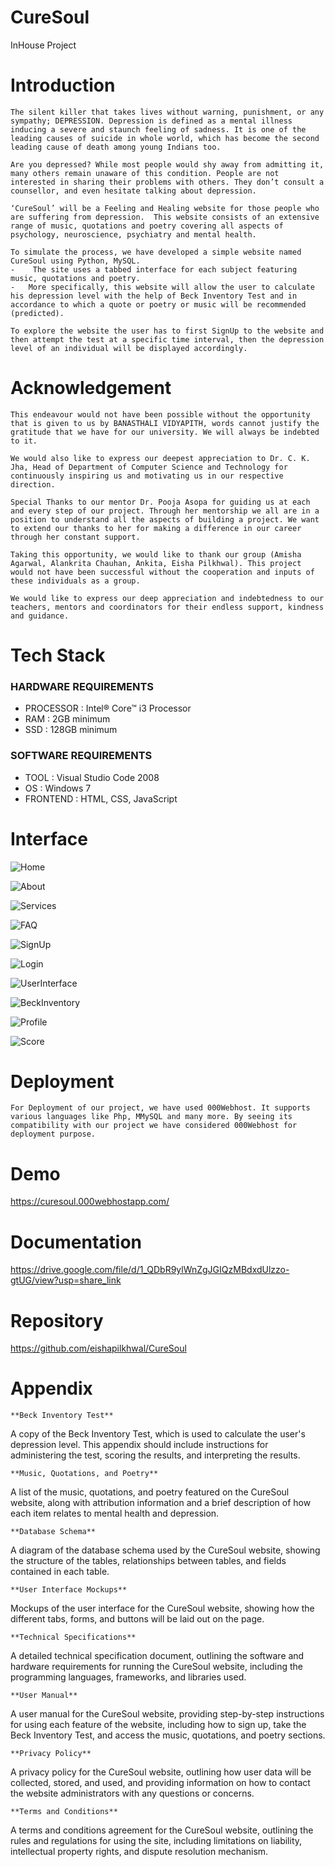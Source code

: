 # CureSoul
InHouse Project 

# Introduction
  
    The silent killer that takes lives without warning, punishment, or any sympathy; DEPRESSION. Depression is defined as a mental illness inducing a severe and staunch feeling of sadness. It is one of the leading causes of suicide in whole world, which has become the second leading cause of death among young Indians too. 
    
    Are you depressed? While most people would shy away from admitting it, many others remain unaware of this condition. People are not interested in sharing their problems with others. They don’t consult a counsellor, and even hesitate talking about depression.

    ‘CureSoul’ will be a Feeling and Healing website for those people who are suffering from depression.  This website consists of an extensive range of music, quotations and poetry covering all aspects of psychology, neuroscience, psychiatry and mental health. 

    To simulate the process, we have developed a simple website named CureSoul using Python, MySQL.
    -    The site uses a tabbed interface for each subject featuring music, quotations and poetry.
    -  	More specifically, this website will allow the user to calculate his depression level with the help of Beck Inventory Test and in accordance to which a quote or poetry or music will be recommended (predicted). 

    To explore the website the user has to first SignUp to the website and then attempt the test at a specific time interval, then the depression level of an individual will be displayed accordingly.
    
# Acknowledgement

    This endeavour would not have been possible without the opportunity that is given to us by BANASTHALI VIDYAPITH, words cannot justify the gratitude that we have for our university. We will always be indebted to it.

    We would also like to express our deepest appreciation to Dr. C. K. Jha, Head of Department of Computer Science and Technology for continuously inspiring us and motivating us in our respective direction.

    Special Thanks to our mentor Dr. Pooja Asopa for guiding us at each and every step of our project. Through her mentorship we all are in a position to understand all the aspects of building a project. We want to extend our thanks to her for making a difference in our career through her constant support.
    
    Taking this opportunity, we would like to thank our group (Amisha Agarwal, Alankrita Chauhan, Ankita, Eisha Pilkhwal). This project would not have been successful without the cooperation and inputs of these individuals as a group.

    We would like to express our deep appreciation and indebtedness to our teachers, mentors and coordinators for their endless support, kindness and guidance.

# Tech Stack

### HARDWARE REQUIREMENTS

- PROCESSOR	:	Intel® Core™ i3 Processor
- RAM 		: 	2GB minimum
- SSD 			: 	128GB minimum

### SOFTWARE REQUIREMENTS

- TOOL		:	Visual Studio Code 2008
- OS			:	Windows 7
- FRONTEND 	:	HTML, CSS, JavaScript

# Interface

 ![Home](https://github.com/eishapilkhwal/CureSoul/blob/main/Interface/homePage_1.png)
 
 ![About](https://github.com/eishapilkhwal/CureSoul/blob/main/Interface/About_2.png)
 
 ![Services](https://github.com/eishapilkhwal/CureSoul/blob/main/Interface/Services_3.png)
 
 ![FAQ](https://github.com/eishapilkhwal/CureSoul/blob/main/Interface/FAQ_4.png)
 
 ![SignUp](https://github.com/eishapilkhwal/CureSoul/blob/main/Interface/SignUp_5.png)
 
 ![Login](https://github.com/eishapilkhwal/CureSoul/blob/main/Interface/Login_6.png)
 
 ![UserInterface](https://github.com/eishapilkhwal/CureSoul/blob/main/Interface/UserInterface_7.png)
 
 ![BeckInventory](https://github.com/eishapilkhwal/CureSoul/blob/main/Interface/BeckInventory_7.png)
 
 ![Profile](https://github.com/eishapilkhwal/CureSoul/blob/main/Interface/Profile_8.png)
 
 ![Score](https://github.com/eishapilkhwal/CureSoul/blob/main/Interface/Score_9.png)

# Deployment
    For Deployment of our project, we have used 000Webhost. It supports various languages like Php, MMySQL and many more. By seeing its compatibility with our project we have considered 000Webhost for deployment purpose.

# Demo
  https://curesoul.000webhostapp.com/
  
# Documentation
  https://drive.google.com/file/d/1_QDbR9ylWnZgJGIQzMBdxdUlzzo-gtUG/view?usp=share_link
  
 # Repository
  https://github.com/eishapilkhwal/CureSoul
  
 

# Appendix
	**Beck Inventory Test**
A copy of the Beck Inventory Test, which is used to calculate the user's depression level. This appendix should include instructions for administering the test, scoring the results, and interpreting the results.
   
    **Music, Quotations, and Poetry**
A list of the music, quotations, and poetry featured on the CureSoul website, along with attribution information and a brief description of how each item relates to mental health and depression.
    
    **Database Schema**
A diagram of the database schema used by the CureSoul website, showing the structure of the tables, relationships between tables, and fields contained in each table.

    **User Interface Mockups**	
Mockups of the user interface for the CureSoul website, showing how the different tabs, forms, and buttons will be laid out on the page.

    **Technical Specifications**
A detailed technical specification document, outlining the software and hardware requirements for running the CureSoul website, including the programming languages, frameworks, and libraries used.

    **User Manual**
A user manual for the CureSoul website, providing step-by-step instructions for using each feature of the website, including how to sign up, take the Beck Inventory Test, and access the music, quotations, and poetry sections.

    **Privacy Policy**
A privacy policy for the CureSoul website, outlining how user data will be collected, stored, and used, and providing information on how to contact the website administrators with any questions or concerns.

    **Terms and Conditions**
A terms and conditions agreement for the CureSoul website, outlining the rules and regulations for using the site, including limitations on liability, intellectual property rights, and dispute resolution mechanism.






 

